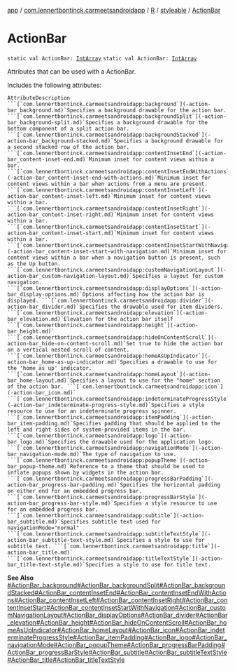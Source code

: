 [app](../../../index.md) / [com.lennertbontinck.carmeetsandroidapp](../../index.md) / [R](../index.md) / [styleable](index.md) / [ActionBar](./-action-bar.md)

# ActionBar

`static val ActionBar: `[`IntArray`](https://kotlinlang.org/api/latest/jvm/stdlib/kotlin/-int-array/index.html)
`static val ActionBar: `[`IntArray`](https://kotlinlang.org/api/latest/jvm/stdlib/kotlin/-int-array/index.html)

Attributes that can be used with a ActionBar.

Includes the following attributes:

    AttributeDescription ```[`com.lennertbontinck.carmeetsandroidapp:background`](-action-bar_background.md)`Specifies a background drawable for the action bar. ```[`com.lennertbontinck.carmeetsandroidapp:backgroundSplit`](-action-bar_background-split.md)`Specifies a background drawable for the bottom component of a split action bar. ```[`com.lennertbontinck.carmeetsandroidapp:backgroundStacked`](-action-bar_background-stacked.md)`Specifies a background drawable for a second stacked row of the action bar. ```[`com.lennertbontinck.carmeetsandroidapp:contentInsetEnd`](-action-bar_content-inset-end.md)`Minimum inset for content views within a bar. ```[`com.lennertbontinck.carmeetsandroidapp:contentInsetEndWithActions`](-action-bar_content-inset-end-with-actions.md)`Minimum inset for content views within a bar when actions from a menu are present. ```[`com.lennertbontinck.carmeetsandroidapp:contentInsetLeft`](-action-bar_content-inset-left.md)`Minimum inset for content views within a bar. ```[`com.lennertbontinck.carmeetsandroidapp:contentInsetRight`](-action-bar_content-inset-right.md)`Minimum inset for content views within a bar. ```[`com.lennertbontinck.carmeetsandroidapp:contentInsetStart`](-action-bar_content-inset-start.md)`Minimum inset for content views within a bar. ```[`com.lennertbontinck.carmeetsandroidapp:contentInsetStartWithNavigation`](-action-bar_content-inset-start-with-navigation.md)`Minimum inset for content views within a bar when a navigation button is present, such as the Up button. ```[`com.lennertbontinck.carmeetsandroidapp:customNavigationLayout`](-action-bar_custom-navigation-layout.md)`Specifies a layout for custom navigation. ```[`com.lennertbontinck.carmeetsandroidapp:displayOptions`](-action-bar_display-options.md)`Options affecting how the action bar is displayed. ```[`com.lennertbontinck.carmeetsandroidapp:divider`](-action-bar_divider.md)`Specifies the drawable used for item dividers. ```[`com.lennertbontinck.carmeetsandroidapp:elevation`](-action-bar_elevation.md)`Elevation for the action bar itself ```[`com.lennertbontinck.carmeetsandroidapp:height`](-action-bar_height.md)` ```[`com.lennertbontinck.carmeetsandroidapp:hideOnContentScroll`](-action-bar_hide-on-content-scroll.md)`Set true to hide the action bar on a vertical nested scroll of content. ```[`com.lennertbontinck.carmeetsandroidapp:homeAsUpIndicator`](-action-bar_home-as-up-indicator.md)`Specifies a drawable to use for the 'home as up' indicator. ```[`com.lennertbontinck.carmeetsandroidapp:homeLayout`](-action-bar_home-layout.md)`Specifies a layout to use for the "home" section of the action bar. ```[`com.lennertbontinck.carmeetsandroidapp:icon`](-action-bar_icon.md)` ```[`com.lennertbontinck.carmeetsandroidapp:indeterminateProgressStyle`](-action-bar_indeterminate-progress-style.md)`Specifies a style resource to use for an indeterminate progress spinner. ```[`com.lennertbontinck.carmeetsandroidapp:itemPadding`](-action-bar_item-padding.md)`Specifies padding that should be applied to the left and right sides of system-provided items in the bar. ```[`com.lennertbontinck.carmeetsandroidapp:logo`](-action-bar_logo.md)`Specifies the drawable used for the application logo. ```[`com.lennertbontinck.carmeetsandroidapp:navigationMode`](-action-bar_navigation-mode.md)`The type of navigation to use. ```[`com.lennertbontinck.carmeetsandroidapp:popupTheme`](-action-bar_popup-theme.md)`Reference to a theme that should be used to inflate popups shown by widgets in the action bar. ```[`com.lennertbontinck.carmeetsandroidapp:progressBarPadding`](-action-bar_progress-bar-padding.md)`Specifies the horizontal padding on either end for an embedded progress bar. ```[`com.lennertbontinck.carmeetsandroidapp:progressBarStyle`](-action-bar_progress-bar-style.md)`Specifies a style resource to use for an embedded progress bar. ```[`com.lennertbontinck.carmeetsandroidapp:subtitle`](-action-bar_subtitle.md)`Specifies subtitle text used for navigationMode="normal" ```[`com.lennertbontinck.carmeetsandroidapp:subtitleTextStyle`](-action-bar_subtitle-text-style.md)`Specifies a style to use for subtitle text. ```[`com.lennertbontinck.carmeetsandroidapp:title`](-action-bar_title.md)` ```[`com.lennertbontinck.carmeetsandroidapp:titleTextStyle`](-action-bar_title-text-style.md)`Specifies a style to use for title text.

**See Also**
[#ActionBar_background](-action-bar_background.md)[#ActionBar_backgroundSplit](-action-bar_background-split.md)[#ActionBar_backgroundStacked](-action-bar_background-stacked.md)[#ActionBar_contentInsetEnd](-action-bar_content-inset-end.md)[#ActionBar_contentInsetEndWithActions](-action-bar_content-inset-end-with-actions.md)[#ActionBar_contentInsetLeft](-action-bar_content-inset-left.md)[#ActionBar_contentInsetRight](-action-bar_content-inset-right.md)[#ActionBar_contentInsetStart](-action-bar_content-inset-start.md)[#ActionBar_contentInsetStartWithNavigation](-action-bar_content-inset-start-with-navigation.md)[#ActionBar_customNavigationLayout](-action-bar_custom-navigation-layout.md)[#ActionBar_displayOptions](-action-bar_display-options.md)[#ActionBar_divider](-action-bar_divider.md)[#ActionBar_elevation](-action-bar_elevation.md)[#ActionBar_height](-action-bar_height.md)[#ActionBar_hideOnContentScroll](-action-bar_hide-on-content-scroll.md)[#ActionBar_homeAsUpIndicator](-action-bar_home-as-up-indicator.md)[#ActionBar_homeLayout](-action-bar_home-layout.md)[#ActionBar_icon](-action-bar_icon.md)[#ActionBar_indeterminateProgressStyle](-action-bar_indeterminate-progress-style.md)[#ActionBar_itemPadding](-action-bar_item-padding.md)[#ActionBar_logo](-action-bar_logo.md)[#ActionBar_navigationMode](-action-bar_navigation-mode.md)[#ActionBar_popupTheme](-action-bar_popup-theme.md)[#ActionBar_progressBarPadding](-action-bar_progress-bar-padding.md)[#ActionBar_progressBarStyle](-action-bar_progress-bar-style.md)[#ActionBar_subtitle](-action-bar_subtitle.md)[#ActionBar_subtitleTextStyle](-action-bar_subtitle-text-style.md)[#ActionBar_title](-action-bar_title.md)[#ActionBar_titleTextStyle](-action-bar_title-text-style.md)

